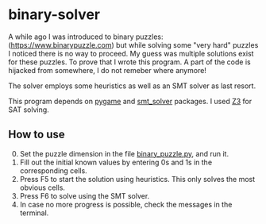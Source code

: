 # binary-solver

A while ago I was introduced to binary puzzles: (https://www.binarypuzzle.com) but while solving some "very hard" puzzles I noticed there is no way to proceed.
My guess was multiple solutions exist for these puzzles. To prove that I wrote this program. A part of the code is hijacked from somewhere, I do not remeber where anymore!

The solver employs some heuristics as well as an SMT solver as last resort.

This program depends on [pygame](https://www.pygame.org/wiki/GettingStarted#Pygame%20Installation) and [smt_solver](https://pypi.org/project/PySMT/) packages.
I used [Z3](https://github.com/Z3Prover/z3/) for SAT solving.

## How to use

0. Set the puzzle dimension in the file [binary_puzzle.py](https://github.com/Mahmoud1922/binary-solver/blob/master/binary_puzzle.py#L12), and run it.
1. Fill out the initial known values by entering 0s and 1s in the corresponding cells.
2. Press F5 to start the solution using heuristics. This only solves the most obvious cells.
3. Press F6 to solve using the SMT solver.
4. In case no more progress is possible, check the messages in the terminal.
